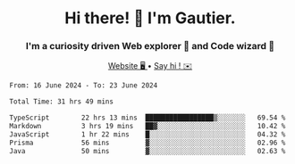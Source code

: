 <h1 align="center">Hi there! 👋 I'm Gautier.</h1>
<h3 align="center">I'm a curiosity driven Web explorer 🚀 and Code wizard 🧙</h3>

<p align="center">
  <a href="https://xisabla.github.io/">Website 🖥️ </a> •
  <a href="mailto:xisabla.dev@gmail.com">Say hi ! ✉️</a>
</p>

<!--START_SECTION:waka-->

```txt
From: 16 June 2024 - To: 23 June 2024

Total Time: 31 hrs 49 mins

TypeScript        22 hrs 13 mins  █████████████████▒░░░░░░░   69.54 %
Markdown          3 hrs 19 mins   ██▓░░░░░░░░░░░░░░░░░░░░░░   10.42 %
JavaScript        1 hr 22 mins    █░░░░░░░░░░░░░░░░░░░░░░░░   04.32 %
Prisma            56 mins         ▓░░░░░░░░░░░░░░░░░░░░░░░░   02.96 %
Java              50 mins         ▓░░░░░░░░░░░░░░░░░░░░░░░░   02.63 %
```

<!--END_SECTION:waka-->
